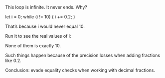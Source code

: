 This loop is infinite. It never ends. Why?

let i = 0;
while (i != 10) {
  i += 0.2;
}

That’s because i would never equal 10.

Run it to see the real values of i:

None of them is exactly 10.

Such things happen because of the precision losses when adding fractions like 0.2.

Conclusion: evade equality checks when working with decimal fractions.

